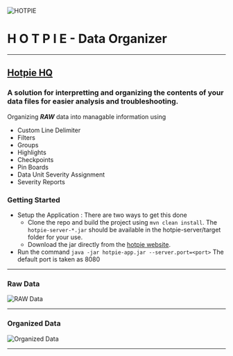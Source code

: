 ![HOTPIE](https://github.com/codebarrier/hotpie/tree/master/hotpie-ui/src/assets/pie-solid-color-small.png "HOTPIE Data Organizer")
# H O T P I E -  Data Organizer 
---
[Hotpie HQ](https://hotpie.tech "https://hotpie.tech")
---
### A solution for interpretting and organizing the contents of your data files for easier analysis and troubleshooting.

Organizing _**RAW**_ data into managable information using
  * Custom Line Delimiter
  * Filters
  * Groups
  * Highlights
  * Checkpoints
  * Pin Boards
  * Data Unit Severity Assignment
  * Severity Reports

### Getting Started
* Setup the Application : There are two ways to get this done
  * Clone the repo and build the project using `mvn clean install`. The `hotpie-server-*.jar` should be available in the hotpie-server/target folder for your use.
  * Download the jar directly from the [hotpie website](https://hotpie.tech "Hotpie HQ").
* Run the command `java -jar hotpie-app.jar --server.port=<port>`
The default port is taken as 8080
---
### Raw Data
![RAW Data](https://github.com/codebarrier/hotpie/tree/master/hotpie-ui/src/assets/raw-data.png "Raw Data")

---
### Organized Data
![Organized Data](https://github.com/codebarrier/hotpie/tree/master/hotpie-ui/src/assets/hotpie-1.png "Organized Data")

---
